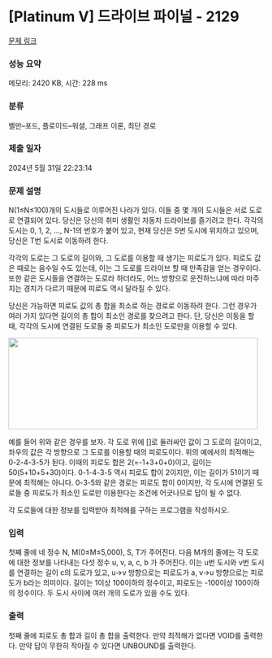 # [Platinum V] 드라이브 파이널 - 2129 

[문제 링크](https://www.acmicpc.net/problem/2129) 

### 성능 요약

메모리: 2420 KB, 시간: 228 ms

### 분류

벨만–포드, 플로이드–워셜, 그래프 이론, 최단 경로

### 제출 일자

2024년 5월 31일 22:23:14

### 문제 설명

<p>N(1≤N≤100)개의 도시들로 이루어진 나라가 있다. 이들 중 몇 개의 도시들은 서로 도로로 연결되어 있다. 당신은 당신의 취미 생활인 자동차 드라이브를 즐기려고 한다. 각각의 도시는 0, 1, 2, …, N-1의 번호가 붙어 있고, 현재 당신은 S번 도시에 위치하고 있으며, 당신은 T번 도시로 이동하려 한다.</p>
<p>각각의 도로는 그 도로의 길이와, 그 도로를 이용할 때 생기는 피로도가 있다. 피로도 값은 때로는 음수일 수도 있는데, 이는 그 도로를 드라이브 할 때 만족감을 얻는 경우이다. 또한 같은 도시들을 연결하는 도로라 하더라도, 어느 방향으로 운전하느냐에 따라 마주치는 경치가 다르기 때문에 피로도 역시 달라질 수 있다.</p>
<p>당신은 가능하면 피로도 값의 총 합을 최소로 하는 경로로 이동하려 한다. 그런 경우가 여러 가지 있다면 길이의 총 합이 최소인 경로를 찾으려고 한다. 단, 당신은 이동을 할 때, 각각의 도시에 연결된 도로들 중 피로도가 최소인 도로만을 이용할 수 있다.</p>
<p><img width="491" height="180" alt="" src=""></p>
<p>예를 들어 위와 같은 경우를 보자. 각 도로 위에 []로 둘러싸인 값이 그 도로의 길이이고, 좌우의 값은 각 방향으로 그 도로를 이용할 때의 피로도이다. 위의 예에서의  최적해는 0-2-4-3-5가 된다. 이때의 피로도 합은 2(=-1+3+0+0)이고, 길이는 50(5+10+5+30)이다. 0-1-4-3-5 역시 피로도 합이 2이지만, 이는 길이가 51이기 때문에 최적해는 아니다. 0-3-5와 같은 경로는 피로도 합이 0이지만, 각 도시에 연결된 도로들 중 피로도가 최소인 도로만 이용한다는 조건에 어긋나므로 답이 될 수 없다.</p>
<p>각 도로들에 대한 정보를 입력받아 최적해를 구하는 프로그램을 작성하시오.</p>

### 입력 

 <p>첫째 줄에 네 정수 N, M(0≤M≤5,000), S, T가 주어진다. 다음 M개의 줄에는 각 도로에 대한 정보를 나타내는 다섯 정수 u, v, a, c, b 가 주어진다. 이는 u번 도시와 v번 도시를 연결하는 길이 c의 도로가 있고, u->v 방향으로는 피로도가 a, v->u 방향으로는 피로도가 b라는 의미이다. 길이는 1이상 100이하의 정수이고, 피로도는 -100이상 100이하의 정수이다. 두 도시 사이에 여러 개의 도로가 있을 수도 있다.</p>

### 출력 

 <p>첫째 줄에 피로도 총 합과 길이 총 합을 출력한다. 만약 최적해가 없다면 VOID를 출력한다. 만약 답이 무한히 작아질 수 있다면 UNBOUND를 출력한다.</p>

